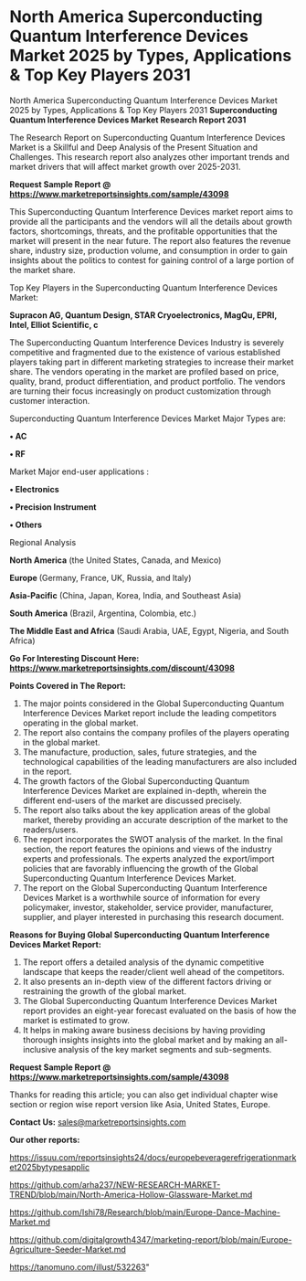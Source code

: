# North America Superconducting Quantum Interference Devices Market 2025 by Types, Applications & Top Key Players 2031
 North America Superconducting Quantum Interference Devices Market 2025 by Types, Applications & Top Key Players 2031
<strong>Superconducting Quantum Interference Devices Market Research Report 2031</strong>

The Research Report on Superconducting Quantum Interference Devices Market is a Skillful and Deep Analysis of the Present Situation and Challenges. This research report also analyzes other important trends and market drivers that will affect market growth over 2025-2031.

<strong>Request Sample Report @ <a href=https://www.marketreportsinsights.com/sample/43098>https://www.marketreportsinsights.com/sample/43098</a></strong>

This Superconducting Quantum Interference Devices market report aims to provide all the participants and the vendors will all the details about growth factors, shortcomings, threats, and the profitable opportunities that the market will present in the near future. The report also features the revenue share, industry size, production volume, and consumption in order to gain insights about the politics to contest for gaining control of a large portion of the market share.

Top Key Players in the Superconducting Quantum Interference Devices Market:

<strong>Supracon AG, Quantum Design, STAR Cryoelectronics, MagQu, EPRI, Intel, Elliot Scientific, c</strong>

The Superconducting Quantum Interference Devices Industry is severely competitive and fragmented due to the existence of various established players taking part in different marketing strategies to increase their market share. The vendors operating in the market are profiled based on price, quality, brand, product differentiation, and product portfolio. The vendors are turning their focus increasingly on product customization through customer interaction.

Superconducting Quantum Interference Devices Market Major Types are:

<strong>•  AC

•  RF</strong>

Market Major end-user applications :

<strong>•  Electronics

•  Precision Instrument

•  Others</strong>

Regional Analysis

</u><strong><b>North America</b></strong> (the United States, Canada, and Mexico)

<strong><b>Europe </b></strong>(Germany, France, UK, Russia, and Italy)

<strong><b>Asia-Pacific</b></strong> (China, Japan, Korea, India, and Southeast Asia)

<strong><b>South America</b></strong> (Brazil, Argentina, Colombia, etc.)

<strong><b>The Middle East and Africa</b></strong> (Saudi Arabia, UAE, Egypt, Nigeria, and South Africa)

<strong>Go For Interesting Discount Here: <a href=https://www.marketreportsinsights.com/discount/43098>https://www.marketreportsinsights.com/discount/43098</a></strong>

<strong>Points Covered in The Report:</strong>
<ol>
  <li>The major points considered in the Global Superconducting Quantum Interference Devices Market report include the leading competitors operating in the global market.</li>
  <li>The report also contains the company profiles of the players operating in the global market.</li>
  <li>The manufacture, production, sales, future strategies, and the technological capabilities of the leading manufacturers are also included in the report.</li>
  <li>The growth factors of the Global Superconducting Quantum Interference Devices Market are explained in-depth, wherein the different end-users of the market are discussed precisely.</li>
  <li>The report also talks about the key application areas of the global market, thereby providing an accurate description of the market to the readers/users.</li>
  <li>The report incorporates the SWOT analysis of the market. In the final section, the report features the opinions and views of the industry experts and professionals. The experts analyzed the export/import policies that are favorably influencing the growth of the Global Superconducting Quantum Interference Devices Market.</li>
  <li>The report on the Global Superconducting Quantum Interference Devices Market is a worthwhile source of information for every policymaker, investor, stakeholder, service provider, manufacturer, supplier, and player interested in purchasing this research document.</li>
</ol>
<strong>Reasons for Buying Global Superconducting Quantum Interference Devices Market Report:</strong>

<ol>
  <li>The report offers a detailed analysis of the dynamic competitive landscape that keeps the reader/client well ahead of the competitors.</li>
  <li>It also presents an in-depth view of the different factors driving or restraining the growth of the global market.</li>
  <li>The Global Superconducting Quantum Interference Devices Market report provides an eight-year forecast evaluated on the basis of how the market is estimated to grow.</li>
  <li>It helps in making aware business decisions by having providing thorough insights insights into the global market and by making an all-inclusive analysis of the key market segments and sub-segments.</li>
</ol>
<strong>Request Sample Report @ <a href=https://www.marketreportsinsights.com/sample/43098>https://www.marketreportsinsights.com/sample/43098</a></strong>


Thanks for reading this article; you can also get individual chapter wise section or region wise report version like Asia, United States, Europe.

<strong>Contact Us:</strong>
sales@marketreportsinsights.com

<strong>Our other reports:</strong>

<a href=https://issuu.com/reportsinsights24/docs/europebeveragerefrigerationmarket2025bytypesapplic>https://issuu.com/reportsinsights24/docs/europebeveragerefrigerationmarket2025bytypesapplic</a>

<a href=https://github.com/arha237/NEW-RESEARCH-MARKET-TREND/blob/main/North-America-Hollow-Glassware-Market.md>https://github.com/arha237/NEW-RESEARCH-MARKET-TREND/blob/main/North-America-Hollow-Glassware-Market.md</a>

<a href=https://github.com/Ishi78/Research/blob/main/Europe-Dance-Machine-Market.md>https://github.com/Ishi78/Research/blob/main/Europe-Dance-Machine-Market.md</a>

<a href=https://github.com/digitalgrowth4347/marketing-report/blob/main/Europe-Agriculture-Seeder-Market.md>https://github.com/digitalgrowth4347/marketing-report/blob/main/Europe-Agriculture-Seeder-Market.md</a>

<a href=https://tanomuno.com/illust/532263>https://tanomuno.com/illust/532263</a>"
